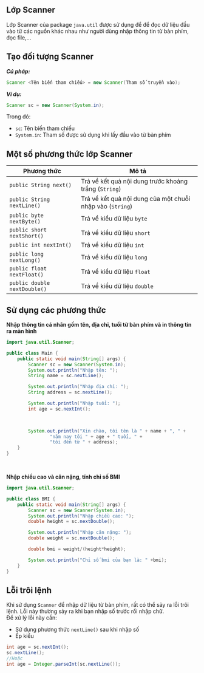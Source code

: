 ## Lớp Scanner 
Lớp Scanner của package `java.util` được sử dụng để để đọc dữ liệu đầu vào từ các nguồn khác nhau như người dùng nhập thông tin từ bàn phím, đọc file,...  

## Tạo đối tượng Scanner  
***Cú pháp:***
```java
Scanner <Tên biến tham chiếu> = new Scanner(Tham số truyền vào);
```

***Ví dụ:*** 
```Java
Scanner sc = new Scanner(System.in);
```
Trong đó:
- `sc`: Tên biến tham chiếu
- `System.in`: Tham số được sử dụng khi lấy đầu vào từ bàn phím  

## Một số phương thức lớp Scanner  
| Phương thức | Mô tả |  
| --- | --- |
| `public String next()` | Trả về kết quả nội dung trước khoảng trắng (`String`) |
| `public String nextLine()` | Trả về kết quả nội dung của một chuỗi nhập vào (`String`) |
| `public byte nextByte()` | Trả về kiểu dữ liệu `byte` |
| `public short nextShort()` | Trả về kiểu dữ liệu `short` |
| `public int nextInt()` | Trả về kiểu dữ liệu `int` |
| `public long nextLong()` | Trả về kiểu dữ liệu `long` |
| `public float nextFloat()` | Trả về kiểu dữ liệu `float` |
| `public double nextDouble()` | Trả về kiểu dữ liệu `double` |

## Sử dụng các phương thức  
**Nhập thông tin cá nhân gồm tên, địa chỉ, tuổi từ bàn phím và in thông tin ra màn hình**  

```java
import java.util.Scanner;

public class Main {
    public static void main(String[] args) {
        Scanner sc = new Scanner(System.in);
        System.out.println("Nhập tên: ");
        String name = sc.nextLine();

        System.out.println("Nhập địa chỉ: ");
        String address = sc.nextLine();

        System.out.println("Nhập tuổi: ");
        int age = sc.nextInt();

        

        System.out.println("Xin chào, tôi tên là " + name + ", " +
                "năm nay tôi " + age + " tuổi, " +
                "tôi đến từ " + address);
    }
}
```
<br>

**Nhập chiều cao và cân nặng, tính chỉ số BMI**  
```java
import java.util.Scanner;

public class BMI {
    public static void main(String[] args) {
        Scanner sc = new Scanner(System.in);
        System.out.println("Nhập chiều cao: ");
        double height = sc.nextDouble();

        System.out.println("Nhập cân nặng: ");
        double weight = sc.nextDouble();

        double bmi = weight/(height*height);

        System.out.println("Chỉ số bmi của bạn là: " +bmi);
    }
}
```
## Lỗi trôi lệnh
Khi sử dụng `Scanner` để nhập dữ liệu từ bàn phím, rất có thể sảy ra lỗi trôi lệnh. Lỗi này thường sảy ra khi bạn nhập số trước rồi nhập chữ.   
Để xử lý lỗi này cần: 
- Sử dụng phương thức `nextLine()` sau khi nhập số
- Ép kiểu

```java
int age = sc.nextInt();
sc.nextLine();
//Hoặc
int age = Integer.parseInt(sc.nextLine());
```

